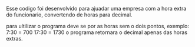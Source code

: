 Esse codigo foi desenvolvido para ajuadar uma empresa com a hora extra do funcionario, convertendo de horas para decimal.

para ultilizar o programa deve se por as horas sem o dois pontos, exemplo:
7:30 = 700
17:30 = 1730
o programa retornara o decimal apenas das horas extras.
